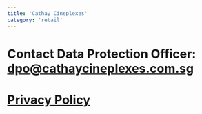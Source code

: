 ```yaml
---
title: 'Cathay Cineplexes'
category: 'retail'
---
```


# Contact Data Protection Officer: dpo@cathaycineplexes.com.sg

# [Privacy Policy](https://www.cathaycineplexes.com.sg/privacy-policy.aspx/)
